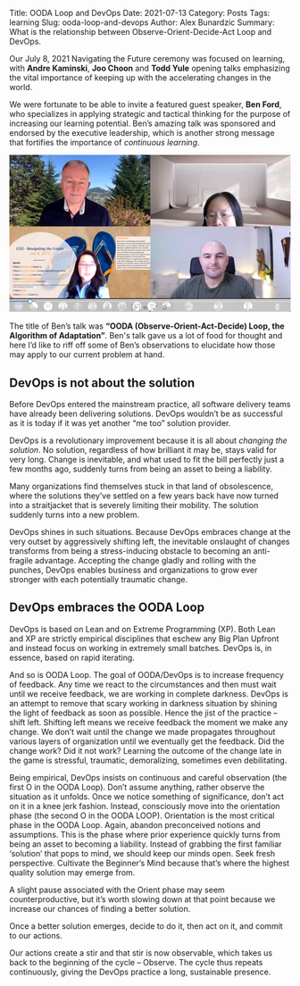 Title: OODA Loop and DevOps
Date: 2021-07-13
Category: Posts 
Tags: learning
Slug: ooda-loop-and-devops
Author: Alex Bunardzic
Summary: What is the relationship between Observe-Orient-Decide-Act Loop and DevOps.



Our July 8, 2021 Navigating the Future ceremony was focused on learning, with **Andre Kaminski**, **Joo Choon** and **Todd Yule** opening talks emphasizing the vital importance of keeping up with the accelerating changes in the world.

We were fortunate to be able to invite a featured guest speaker, **Ben Ford**, who specializes in applying strategic and tactical thinking for the purpose of increasing our learning potential. Ben’s amazing talk was sponsored and endorsed by the executive leadership, which is another strong message that fortifies the importance of _continuous learning_.

![Navigating the Future](../images/navigating-the-future-ben-ford.png) 

The title of Ben’s talk was **“OODA (Observe-Orient-Act-Decide) Loop, the Algorithm of Adaptation”**. 
Ben's talk gave us a lot of food for thought and here I’d like to riff off some of Ben’s observations to elucidate how those may apply to our current problem at hand.

## DevOps is not about the solution

Before DevOps entered the mainstream practice, all software delivery teams have already been delivering solutions. DevOps wouldn’t be as successful as it is today if it was yet another “me too” solution provider.

DevOps is a revolutionary improvement because it is all about _changing the solution_. No solution, regardless of how brilliant it may be, stays valid for very long. Change is inevitable, and what used to fit the bill perfectly just a few months ago, suddenly turns from being an asset to being a liability.

Many organizations find themselves stuck in that land of obsolescence, where the solutions they’ve settled on a few years back have now turned into a straitjacket that is severely limiting their mobility. The solution suddenly turns into a new problem.

DevOps shines in such situations. Because DevOps embraces change at the very outset by aggressively shifting left, the inevitable onslaught of changes transforms from being a stress-inducing obstacle to becoming an anti-fragile advantage. Accepting the change gladly and rolling with the punches, DevOps enables business and organizations to grow ever stronger with each potentially traumatic change.

## DevOps embraces the OODA Loop

DevOps is based on Lean and on Extreme Programming (XP). Both Lean and XP are strictly empirical disciplines that eschew any Big Plan Upfront and instead focus on working in extremely small batches. DevOps is, in essence, based on rapid iterating.

And so is OODA Loop. The goal of OODA/DevOps is to increase frequency of feedback. Any time we react to the circumstances and then must wait until we receive feedback, we are working in complete darkness. DevOps is an attempt to remove that scary working in darkness situation by shining the light of feedback as soon as possible. Hence the jist of the practice – shift left. Shifting left means we receive feedback the moment we make any change. We don’t wait until the change we made propagates throughout various layers of organization until we eventually get the feedback. Did the change work? Did it not work? Learning the outcome of the change late in the game is stressful, traumatic, demoralizing, sometimes even debilitating.

Being empirical, DevOps insists on continuous and careful observation (the first O in the OODA Loop). Don’t assume anything, rather observe the situation as it unfolds. Once we notice something of significance, don’t act on it in a knee jerk fashion. Instead, consciously move into the orientation phase (the second O in the OODA LOOP). Orientation is the most critical phase in the OODA Loop. Again, abandon preconceived notions and assumptions. This is the phase where prior experience quickly turns from being an asset to becoming a liability. Instead of grabbing the first familiar ‘solution’ that pops to mind, we should keep our minds open. Seek fresh perspective. Cultivate the Beginner’s Mind because that’s where the highest quality solution may emerge from.

A slight pause associated with the Orient phase may seem counterproductive, but it’s worth slowing down at that point because we increase our chances of finding a better solution.

Once a better solution emerges, decide to do it, then act on it, and commit to our actions.

Our actions create a stir and that stir is now observable, which takes us back to the beginning of the cycle – Observe. The cycle thus repeats continuously, giving the DevOps practice a long, sustainable presence.